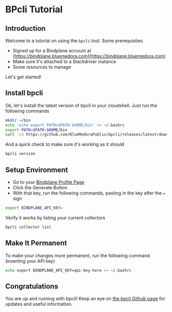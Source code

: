 # BPcli Tutorial

## Introduction

Welcome to a tutorial on using the `bpcli` tool.  Some prerequisties

* Signed up for a Bindplane account at [https://bindplane.bluemedora.com](https://bindplane.bluemedora.com)
* Make sure it's attached to a Stackdriver instance
* Some resources to manage

Let's get started!

## Install bpcli

Ok, let's install the latest version of bpcli in your cloudshell.  Just run the following commands

```bash
mkdir ~/bin 
echo 'echo export PATH=$PATH:$HOME/bin' >> ~/.bashrc
export PATH=$PATH:$HOME/bin
curl -LO https://github.com/BlueMedoraPublic/bpcli/releases/latest/download/bpcli_linux_amd64.zip && unzip bpcli_linux_amd64.zip && sudo cp bpcli ~/bin/ && sudo chmod +x ~/bin/bpcli
```

And a quick check to make sure it's working as it should

```bash
bpcli version
```

## Setup Environment

* Go to your [Bindplane Profile Page](https://bindplane.bluemedora.com/profile) 
* Click the Generate Button
* With that key, run the following commands, pasting in the key after the `=` sign

```bash
export BINDPLANE_API_KEY=
```

Verify it works by listing your current collectors

```bash
bpcli collector list
```

## Make It Permanent

To make your changes more permanent, run the following command (inserting your API key)

```bash
echo export BINDPLANE_API_KEY=api-key-here >> ~/.bashrc
```

## Congratulations

You are up and running with bpcli!  Keep an eye on [the bpcli Github page](https://github.com/BlueMedoraPublic/bpcli) for updates and useful information.
